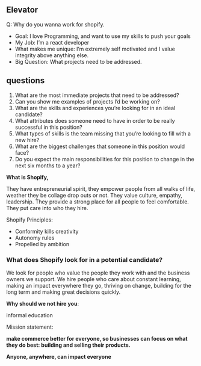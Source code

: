 ## Elevator

Q: Why do you wanna work for shopify.

- Goal: I love Programming, and want to use my skills to push your goals
- My Job: I’m a react developer
- What makes me unique: I’m extremely self motivated and I value integrity above anything else.
- Big Question: What projects need to be addressed.



## questions

1. What are the most immediate projects that need to be addressed?
2. Can you show me examples of projects I’d be working on?
3. What are the skills and experiences you’re looking for in an ideal candidate?
4. What attributes does someone need to have in order to be really successful in this position?
5. What types of skills is the team missing that you’re looking to fill with a new hire?
6. What are the biggest challenges that someone in this position would face?
7. Do you expect the main responsibilities for this position to change in the next six months to a year?

**What is Shopify,** 

They have entrepreneurial spirit, they empower people from all walks of life, weather they be collage drop outs or not. They value culture, empathy, leadership. They provide a strong place for all people to feel comfortable. They put care into who they hire.

Shopify Principles: 

- Conformity kills creativity
- Autonomy rules
- Propelled by ambition

### What does Shopify look for in a potential candidate?

We look for people who value the people they work with and the business owners we support. We hire people who care about constant learning, making an impact everywhere they go, thriving on change, building for the long term and making great decisions quickly.

**Why should we not hire you**:

informal education

Mission statement:

**make commerce better for everyone, so businesses can focus on what they do best: building and selling their products.**

**Anyone, anywhere, can impact everyone**

